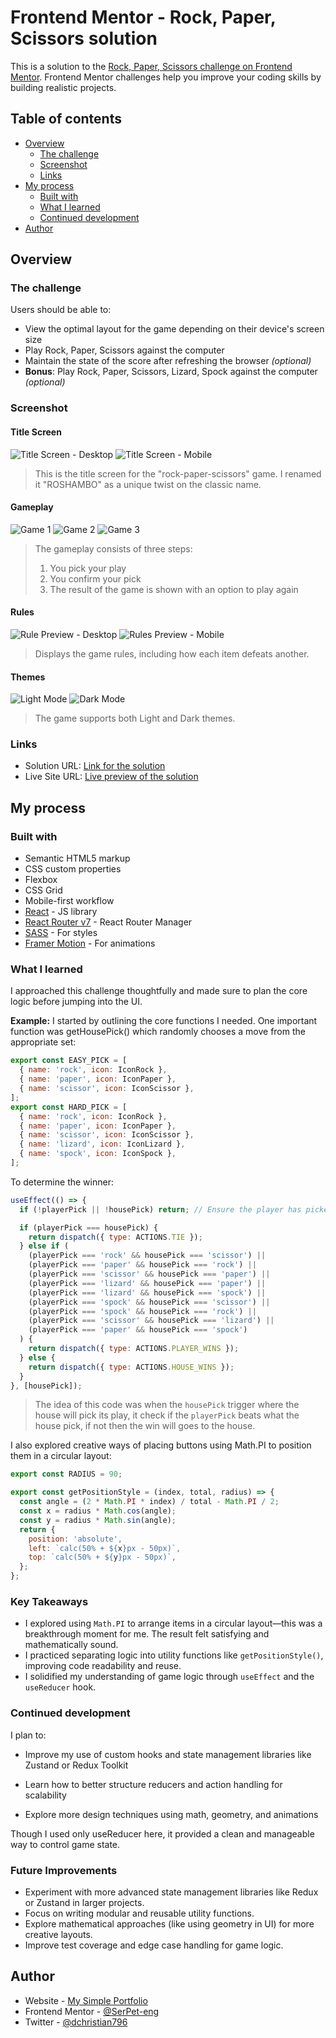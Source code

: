 # Frontend Mentor - Rock, Paper, Scissors solution

This is a solution to the [Rock, Paper, Scissors challenge on Frontend Mentor](https://www.frontendmentor.io/challenges/rock-paper-scissors-game-pTgwgvgH). Frontend Mentor challenges help you improve your coding skills by building realistic projects.

## Table of contents

- [Overview](#overview)
  - [The challenge](#the-challenge)
  - [Screenshot](#screenshot)
  - [Links](#links)
- [My process](#my-process)
  - [Built with](#built-with)
  - [What I learned](#what-i-learned)
  - [Continued development](#continued-development)
- [Author](#author)

## Overview

### The challenge

Users should be able to:

- View the optimal layout for the game depending on their device's screen size
- Play Rock, Paper, Scissors against the computer
- Maintain the state of the score after refreshing the browser _(optional)_
- **Bonus**: Play Rock, Paper, Scissors, Lizard, Spock against the computer _(optional)_

### Screenshot

#### Title Screen

![Title Screen - Desktop]('./README_images/project-roshambo-desktop.webp')
![Title Screen - Mobile]('./README_images/project-roshambo-mobile.webp')

> This is the title screen for the "rock-paper-scissors" game. I renamed it "ROSHAMBO" as a unique twist on the classic name.

#### Gameplay

![Game 1]('./README_images/roshambo-play-1.webp')
![Game 2]('./README_images/roshambo-play-2.webp')
![Game 3]('./README_images/roshambo-play-3.webp')

> The gameplay consists of three steps:
>
> 1. You pick your play
> 2. You confirm your pick
> 3. The result of the game is shown with an option to play again

#### Rules

![Rule Preview - Desktop]('./README_images/roshambo-rule-desktop.webp')
![Rules Preview - Mobile]('./README_images/roshambo-rule-mobile.webp')

> Displays the game rules, including how each item defeats another.

#### Themes

![Light Mode]('./README_images/roshambo-light-mode.webp')
![Dark Mode]('./README_images/roshambo-dark-mode.webp')

> The game supports both Light and Dark themes.

### Links

- Solution URL: [Link for the solution](https://github.com/SerPet-eng/roshambo)
- Live Site URL: [Live preview of the solution](https://glittery-biscotti-2c3be7.netlify.app/)

## My process

### Built with

- Semantic HTML5 markup
- CSS custom properties
- Flexbox
- CSS Grid
- Mobile-first workflow
- [React](https://reactjs.org/) - JS library
- [React Router v7](https://reactrouter.com/) - React Router Manager
- [SASS](https://sass-lang.com/) - For styles
- [Framer Motion](https://motion.dev/) - For animations

### What I learned

I approached this challenge thoughtfully and made sure to plan the core logic before jumping into the UI.

**Example:** I started by outlining the core functions I needed. One important function was getHousePick() which randomly chooses a move from the appropriate set:

```js
export const EASY_PICK = [
  { name: 'rock', icon: IconRock },
  { name: 'paper', icon: IconPaper },
  { name: 'scissor', icon: IconScissor },
];
export const HARD_PICK = [
  { name: 'rock', icon: IconRock },
  { name: 'paper', icon: IconPaper },
  { name: 'scissor', icon: IconScissor },
  { name: 'lizard', icon: IconLizard },
  { name: 'spock', icon: IconSpock },
];
```

To determine the winner:

```jsx
useEffect(() => {
  if (!playerPick || !housePick) return; // Ensure the player has picked something before playing

  if (playerPick === housePick) {
    return dispatch({ type: ACTIONS.TIE });
  } else if (
    (playerPick === 'rock' && housePick === 'scissor') ||
    (playerPick === 'paper' && housePick === 'rock') ||
    (playerPick === 'scissor' && housePick === 'paper') ||
    (playerPick === 'lizard' && housePick === 'paper') ||
    (playerPick === 'lizard' && housePick === 'spock') ||
    (playerPick === 'spock' && housePick === 'scissor') ||
    (playerPick === 'spock' && housePick === 'rock') ||
    (playerPick === 'scissor' && housePick === 'lizard') ||
    (playerPick === 'paper' && housePick === 'spock')
  ) {
    return dispatch({ type: ACTIONS.PLAYER_WINS });
  } else {
    return dispatch({ type: ACTIONS.HOUSE_WINS });
  }
}, [housePick]);
```

> The idea of this code was when the `housePick` trigger where the house will pick its play, it check if the `playerPick` beats what the house pick, if not then the win will goes to the house.

I also explored creative ways of placing buttons using Math.PI to position them in a circular layout:

```js
export const RADIUS = 90;

export const getPositionStyle = (index, total, radius) => {
  const angle = (2 * Math.PI * index) / total - Math.PI / 2;
  const x = radius * Math.cos(angle);
  const y = radius * Math.sin(angle);
  return {
    position: 'absolute',
    left: `calc(50% + ${x}px - 50px)`,
    top: `calc(50% + ${y}px - 50px)`,
  };
};
```

### Key Takeaways

- I explored using `Math.PI` to arrange items in a circular layout—this was a breakthrough moment for me. The result felt satisfying and mathematically sound.
- I practiced separating logic into utility functions like `getPositionStyle()`, improving code readability and reuse.
- I solidified my understanding of game logic through `useEffect` and the `useReducer` hook.

### Continued development

I plan to:

- Improve my use of custom hooks and state management libraries like Zustand or Redux Toolkit

- Learn how to better structure reducers and action handling for scalability

- Explore more design techniques using math, geometry, and animations

Though I used only useReducer here, it provided a clean and manageable way to control game state.

### Future Improvements

- Experiment with more advanced state management libraries like Redux or Zustand in larger projects.
- Focus on writing modular and reusable utility functions.
- Explore mathematical approaches (like using geometry in UI) for more creative layouts.
- Improve test coverage and edge case handling for game logic.

## Author

- Website - [My Simple Portfolio](https://my-portfolio-christian-dg.netlify.app/)
- Frontend Mentor - [@SerPet-eng](https://www.frontendmentor.io/profile/SerPet-eng)
- Twitter - [@dchristian796](https://x.com/dchristian796)
